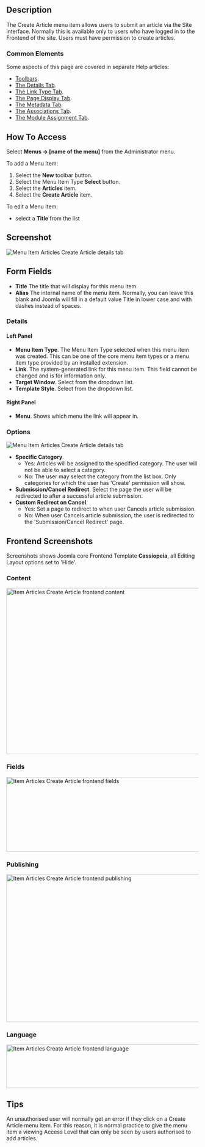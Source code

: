 <!-- Filename: Help4.x:Menu_Item:_Create_Article / Display title: Create Article -->

## Description

The Create Article menu item allows users to submit an article via the
Site interface. Normally this is available only to users who have logged
in to the Frontend of the site. Users must have permission to create articles.

### Common Elements

Some aspects of this page are covered in separate Help articles:

* [Toolbars](jdocmanual?article=help/common-elements/toolbars).
* [The Details Tab](jdocmanual?article=help/menu-items-common/menu-item-details).
* [The Link Type Tab](jdocmanual?article=help/menu-items-common/menu-item-link-type).
* [The Page Display Tab](jdocmanual?article=help/menu-items-common/menu-item-page-display).
* [The Metadata Tab](jdocmanual?article=help/menu-items-common/menu-item-metadata).
* [The Associations Tab](jdocmanual?article=help/common-elements/edit-associations).
* [The Module Assignment Tab](jdocmanual?article=help/menu-items-common/menu-item-module-assignment).

## How To Access

Select **Menus → \[name of the menu\]** from the Administrator menu.

To add a Menu Item:

1.  Select the **New** toolbar button.
2.  Select the Menu Item Type **Select** button.
3.  Select the **Articles** item.
4.  Select the **Create Article** item.

To edit a Menu Item:

- select a **Title** from the list

## Screenshot

![Menu Item Articles Create Article details tab](../../../en/images/menu-items/articles-create-article-details-tab.png)

## Form Fields

- **Title** The title that will display for this menu item.
- **Alias** The internal name of the menu item. Normally, you can leave
  this blank and Joomla will fill in a default value Title in lower case
  and with dashes instead of spaces.

### Details

#### Left Panel

- **Menu Item Type**. The Menu Item Type selected when this menu item
  was created. This can be one of the core menu item types or a menu
  item type provided by an installed extension.
- **Link**. The system-generated link for this menu item. This field
  cannot be changed and is for information only.
- **Target Window**. Select from the dropdown list.
- **Template Style**. Select from the dropdown list.

#### Right Panel

- **Menu**. Shows which menu the link will appear in.

### Options

![Menu Item Articles Create Article details tab](../../../en/images/menu-items/articles-create-article-options-tab.png)

- **Specific Category**.
  - Yes: Articles will be assigned to the specified category. The user
    will not be able to select a category.
  - No: The user may select the category from the list box. Only
    categories for which the user has 'Create' permission will show.
- **Submission/Cancel Redirect**. Select the page the user will be
  redirected to after a successful article submission.
- **Custom Redirect on Cancel**.
  - Yes: Set a page to redirect to when user Cancels article submission.
  - No: When user Cancels article submission, the user is redirected to
    the 'Submission/Cancel Redirect' page.

## Frontend Screenshots

Screenshots shows Joomla core Frontend Template **Cassiopeia**, all
Editing Layout options set to 'Hide'.

### Content

<img
src="https://docs.joomla.org/images/thumb/0/0a/Help-4x-Menus-Item-Articles-Create-Article-frontend-content-en.png/600px-Help-4x-Menus-Item-Articles-Create-Article-frontend-content-en.png"
decoding="async"
srcset="https://docs.joomla.org/images/thumb/0/0a/Help-4x-Menus-Item-Articles-Create-Article-frontend-content-en.png/900px-Help-4x-Menus-Item-Articles-Create-Article-frontend-content-en.png 1.5x, https://docs.joomla.org/images/thumb/0/0a/Help-4x-Menus-Item-Articles-Create-Article-frontend-content-en.png/1200px-Help-4x-Menus-Item-Articles-Create-Article-frontend-content-en.png 2x"
data-file-width="1728" data-file-height="1253" width="600" height="435"
alt=" Item Articles Create Article frontend content" />

### Fields

<img
src="https://docs.joomla.org/images/thumb/7/7f/Help-4x-Menus-Item-Articles-Create-Article-frontend-fields-en.png/600px-Help-4x-Menus-Item-Articles-Create-Article-frontend-fields-en.png"
decoding="async"
srcset="https://docs.joomla.org/images/thumb/7/7f/Help-4x-Menus-Item-Articles-Create-Article-frontend-fields-en.png/900px-Help-4x-Menus-Item-Articles-Create-Article-frontend-fields-en.png 1.5x, https://docs.joomla.org/images/thumb/7/7f/Help-4x-Menus-Item-Articles-Create-Article-frontend-fields-en.png/1200px-Help-4x-Menus-Item-Articles-Create-Article-frontend-fields-en.png 2x"
data-file-width="1729" data-file-height="564" width="600" height="196"
alt=" Item Articles Create Article frontend fields" />

### Publishing

<img
src="https://docs.joomla.org/images/thumb/8/8f/Help-4x-Menus-Item-Articles-Create-Article-frontend-publishing-en.png/600px-Help-4x-Menus-Item-Articles-Create-Article-frontend-publishing-en.png"
decoding="async"
srcset="https://docs.joomla.org/images/thumb/8/8f/Help-4x-Menus-Item-Articles-Create-Article-frontend-publishing-en.png/900px-Help-4x-Menus-Item-Articles-Create-Article-frontend-publishing-en.png 1.5x, https://docs.joomla.org/images/thumb/8/8f/Help-4x-Menus-Item-Articles-Create-Article-frontend-publishing-en.png/1200px-Help-4x-Menus-Item-Articles-Create-Article-frontend-publishing-en.png 2x"
data-file-width="1728" data-file-height="1114" width="600" height="387"
alt=" Item Articles Create Article frontend publishing" />

### Language

<img
src="https://docs.joomla.org/images/thumb/c/cb/Help-4x-Menus-Item-Articles-Create-Article-frontend-language-en.png/600px-Help-4x-Menus-Item-Articles-Create-Article-frontend-language-en.png"
decoding="async"
srcset="https://docs.joomla.org/images/thumb/c/cb/Help-4x-Menus-Item-Articles-Create-Article-frontend-language-en.png/900px-Help-4x-Menus-Item-Articles-Create-Article-frontend-language-en.png 1.5x, https://docs.joomla.org/images/thumb/c/cb/Help-4x-Menus-Item-Articles-Create-Article-frontend-language-en.png/1200px-Help-4x-Menus-Item-Articles-Create-Article-frontend-language-en.png 2x"
data-file-width="1728" data-file-height="329" width="600" height="114"
alt=" Item Articles Create Article frontend language" />

## Tips

An unauthorised user will normally get an error if they click on a
Create Article menu item. For this reason, it is normal practice to give
the menu item a viewing Access Level
that can only be seen by users authorised to add articles.
